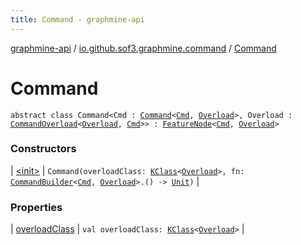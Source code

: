 ```yaml
---
title: Command - graphmine-api
---
```


[graphmine-api](../../index.html) / [io.github.sof3.graphmine.command](../index.html) / [Command](./index.html)

# Command

`abstract class Command<Cmd : `[`Command`](./index.html)`<`[`Cmd`](index.html#Cmd)`, `[`Overload`](index.html#Overload)`>, Overload : `[`CommandOverload`](../-command-overload/index.html)`<`[`Overload`](index.html#Overload)`, `[`Cmd`](index.html#Cmd)`>> : `[`FeatureNode`](../../io.github.sof3.graphmine.feature/-feature-node.html)`<`[`Cmd`](index.html#Cmd)`, `[`Overload`](index.html#Overload)`>`

### Constructors

| [&lt;init&gt;](-init-.html) | `Command(overloadClass: `[`KClass`](https://kotlinlang.org/api/latest/jvm/stdlib/kotlin.reflect/-k-class/index.html)`<`[`Overload`](index.html#Overload)`>, fn: `[`CommandBuilder`](../-command-builder/index.html)`<`[`Cmd`](index.html#Cmd)`, `[`Overload`](index.html#Overload)`>.() -> `[`Unit`](https://kotlinlang.org/api/latest/jvm/stdlib/kotlin/-unit/index.html)`)` |

### Properties

| [overloadClass](overload-class.html) | `val overloadClass: `[`KClass`](https://kotlinlang.org/api/latest/jvm/stdlib/kotlin.reflect/-k-class/index.html)`<`[`Overload`](index.html#Overload)`>` |

